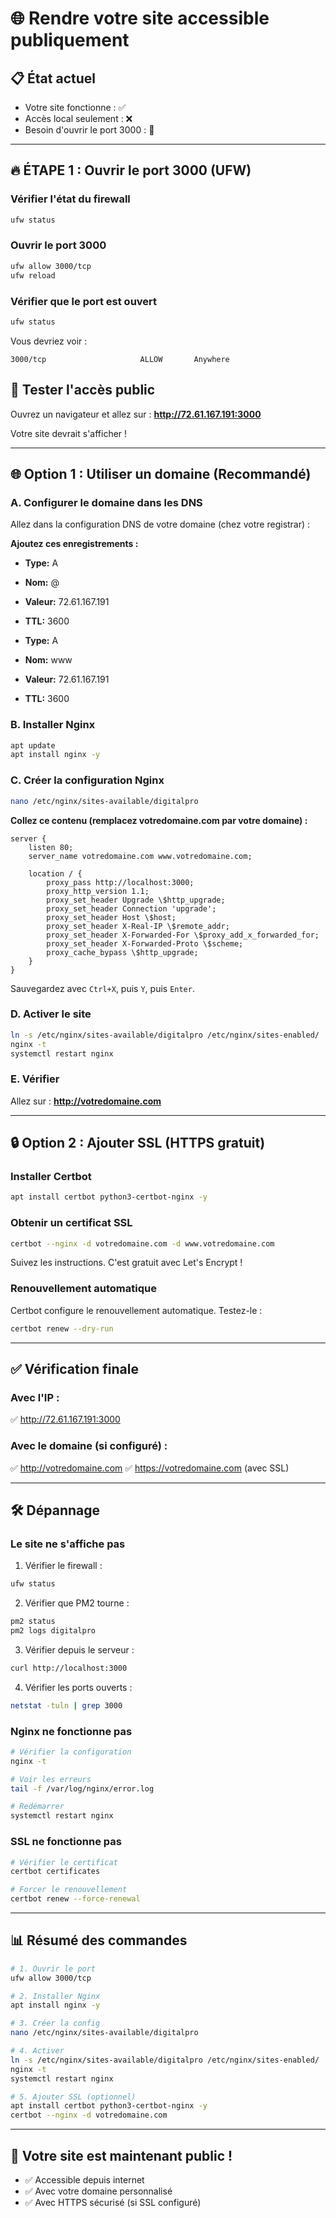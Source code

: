 # 🌐 Rendre votre site accessible publiquement

## 📋 État actuel
- Votre site fonctionne : ✅
- Accès local seulement : ❌
- Besoin d'ouvrir le port 3000 : 🔧

---

## 🔥 ÉTAPE 1 : Ouvrir le port 3000 (UFW)

### Vérifier l'état du firewall
```bash
ufw status
```

### Ouvrir le port 3000
```bash
ufw allow 3000/tcp
ufw reload
```

### Vérifier que le port est ouvert
```bash
ufw status
```

Vous devriez voir :
```
3000/tcp                     ALLOW       Anywhere
```

## 🧪 Tester l'accès public

Ouvrez un navigateur et allez sur :
**http://72.61.167.191:3000**

Votre site devrait s'afficher !

---

## 🌐 Option 1 : Utiliser un domaine (Recommandé)

### A. Configurer le domaine dans les DNS

Allez dans la configuration DNS de votre domaine (chez votre registrar) :

**Ajoutez ces enregistrements :**
- **Type:** A
- **Nom:** @
- **Valeur:** 72.61.167.191
- **TTL:** 3600

- **Type:** A
- **Nom:** www
- **Valeur:** 72.61.167.191
- **TTL:** 3600

### B. Installer Nginx

```bash
apt update
apt install nginx -y
```

### C. Créer la configuration Nginx

```bash
nano /etc/nginx/sites-available/digitalpro
```

**Collez ce contenu (remplacez votredomaine.com par votre domaine) :**

```nginx
server {
    listen 80;
    server_name votredomaine.com www.votredomaine.com;

    location / {
        proxy_pass http://localhost:3000;
        proxy_http_version 1.1;
        proxy_set_header Upgrade \$http_upgrade;
        proxy_set_header Connection 'upgrade';
        proxy_set_header Host \$host;
        proxy_set_header X-Real-IP \$remote_addr;
        proxy_set_header X-Forwarded-For \$proxy_add_x_forwarded_for;
        proxy_set_header X-Forwarded-Proto \$scheme;
        proxy_cache_bypass \$http_upgrade;
    }
}
```

Sauvegardez avec `Ctrl+X`, puis `Y`, puis `Enter`.

### D. Activer le site

```bash
ln -s /etc/nginx/sites-available/digitalpro /etc/nginx/sites-enabled/
nginx -t
systemctl restart nginx
```

### E. Vérifier

Allez sur : **http://votredomaine.com**

---

## 🔒 Option 2 : Ajouter SSL (HTTPS gratuit)

### Installer Certbot

```bash
apt install certbot python3-certbot-nginx -y
```

### Obtenir un certificat SSL

```bash
certbot --nginx -d votredomaine.com -d www.votredomaine.com
```

Suivez les instructions. C'est gratuit avec Let's Encrypt !

### Renouvellement automatique

Certbot configure le renouvellement automatique. Testez-le :

```bash
certbot renew --dry-run
```

---

## ✅ Vérification finale

### Avec l'IP :
✅ http://72.61.167.191:3000

### Avec le domaine (si configuré) :
✅ http://votredomaine.com
✅ https://votredomaine.com (avec SSL)

---

## 🛠️ Dépannage

### Le site ne s'affiche pas

1. Vérifier le firewall :
```bash
ufw status
```

2. Vérifier que PM2 tourne :
```bash
pm2 status
pm2 logs digitalpro
```

3. Vérifier depuis le serveur :
```bash
curl http://localhost:3000
```

4. Vérifier les ports ouverts :
```bash
netstat -tuln | grep 3000
```

### Nginx ne fonctionne pas

```bash
# Vérifier la configuration
nginx -t

# Voir les erreurs
tail -f /var/log/nginx/error.log

# Redémarrer
systemctl restart nginx
```

### SSL ne fonctionne pas

```bash
# Vérifier le certificat
certbot certificates

# Forcer le renouvellement
certbot renew --force-renewal
```

---

## 📊 Résumé des commandes

```bash
# 1. Ouvrir le port
ufw allow 3000/tcp

# 2. Installer Nginx
apt install nginx -y

# 3. Créer la config
nano /etc/nginx/sites-available/digitalpro

# 4. Activer
ln -s /etc/nginx/sites-available/digitalpro /etc/nginx/sites-enabled/
nginx -t
systemctl restart nginx

# 5. Ajouter SSL (optionnel)
apt install certbot python3-certbot-nginx -y
certbot --nginx -d votredomaine.com
```

---

## 🎉 Votre site est maintenant public !

- ✅ Accessible depuis internet
- ✅ Avec votre domaine personnalisé
- ✅ Avec HTTPS sécurisé (si SSL configuré)

